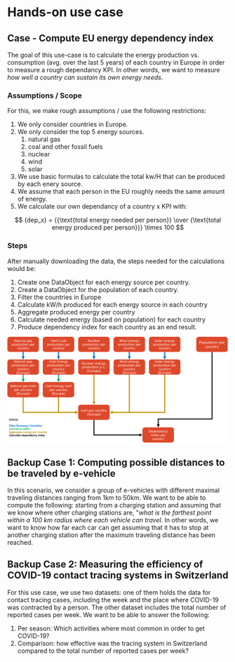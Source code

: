 # Hands-on use case


## Case - Compute EU energy dependency index

The goal of this use-case is to calculate the energy production vs. consumption (avg. over the last 5 years) of each country in Europe in order to measure a rough dependancy KPI. In other words, we want to measure *how well a country can sustain its own energy needs*.

### Assumptions / Scope

For this, we make rough assumptions / use the following restrictions:
1. We only consider countries in Europe.
2. We only consider the top 5 energy sources. 
    1. natural gas
    2. coal and other fossil fuels
    3. nuclear
    4. wind
    5. solar
3. We use basic formulas to calculate the total kw/H that can be produced by each enery source. 
4. We assume that each person in the EU roughly needs the same amount of energy.
5. We calculate our own dependancy of a country x KPI with: 

$$ {dep_x} = {{\text{total energy needed per person}} \over {\text{total energy produced per person}}} \times 100 $$ 

### Steps

After manually downloading the data, the steps needed for the calculations would be:
1. Create one DataObject for each energy source per country.
2. Create a DataObject for the population of each country. 
3. Filter the countries in Europe
4. Calculate kW/h produced for each energy source in each country
5. Aggregate produced energy per country
6. Calculate needed energy (based on population) for each country
7. Produce dependency index for each country as an end result. 

![Data Pipeline](flow.png)



## Backup Case 1: Computing possible distances to be traveled by e-vehicle

In this scenario, we consider a group of e-vehicles with different maximal traveling distances ranging from 1km to 50km. We want to be able to compute the following: starting from a charging station and assuming that we know where other charging stations are, "*what is the farthest point within a 100 km radius where each vehicle can travel*. In other words, we want to know how far each car can get assuming that it has to stop at another charging station after the maximum traveling distance has been reached.




## Backup Case 2: Measuring the efficiency of COVID-19 contact tracing systems in Switzerland

For this use case, we use two datasets: one of them holds the data for contact tracing cases, including the week and the place where COVID-19 was contracted by a person. The other dataset includes the total number of reported cases per week. We want to be able to answer the following:

1. Per season: Which activities where most common in order to get COVID-19?
2. Comparison: how effective was the tracing system in Switzerland compared to the total number of reported cases per week?

